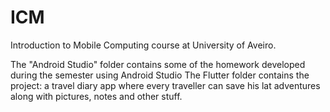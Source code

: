 # ICM
Introduction to Mobile Computing course at University of Aveiro.

The "Android Studio" folder contains some of the homework developed during the semester using Android Studio
The Flutter folder contains the project: a travel diary app where every traveller can save his lat adventures along with pictures, notes and other stuff.
